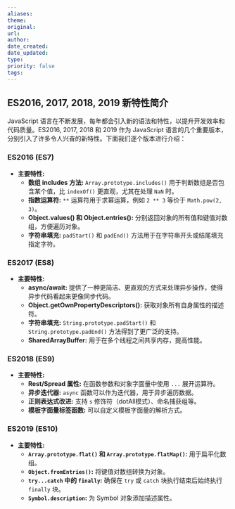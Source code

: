 ```yaml
---
aliases: 
theme: 
original: 
url: 
author: 
date_created: 
date_updated: 
type: 
priority: false
tags:
---
```

## ES2016, 2017, 2018, 2019 新特性简介

JavaScript 语言在不断发展，每年都会引入新的语法和特性，以提升开发效率和代码质量。ES2016, 2017, 2018 和 2019 作为 JavaScript 语言的几个重要版本，分别引入了许多令人兴奋的新特性。下面我们逐个版本进行介绍：

### ES2016 (ES7)

- **主要特性:**
    - **数组 includes 方法:** `Array.prototype.includes()` 用于判断数组是否包含某个值，比 `indexOf()` 更直观，尤其在处理 `NaN` 时。
    - **指数运算符:** `**` 运算符用于求幂运算，例如 `2 ** 3` 等价于 `Math.pow(2, 3)`。
    - **Object.values() 和 Object.entries():** 分别返回对象的所有值和键值对数组，方便遍历对象。
    - **字符串填充:** `padStart()` 和 `padEnd()` 方法用于在字符串开头或结尾填充指定字符。

### ES2017 (ES8)

- **主要特性:**
    - **async/await:** 提供了一种更简洁、更直观的方式来处理异步操作，使得异步代码看起来更像同步代码。
    - **Object.getOwnPropertyDescriptors():** 获取对象所有自身属性的描述符。
    - **字符串填充:** `String.prototype.padStart()` 和 `String.prototype.padEnd()` 方法得到了更广泛的支持。
    - **SharedArrayBuffer:** 用于在多个线程之间共享内存，提高性能。

### ES2018 (ES9)

- **主要特性:**
    - **Rest/Spread 属性:** 在函数参数和对象字面量中使用 `...` 展开运算符。
    - **异步迭代器:** `async` 函数可以作为迭代器，用于异步遍历数据。
    - **正则表达式改进:** 支持 `s` 修饰符（dotAll模式）、命名捕获组等。
    - **模板字面量标签函数:** 可以自定义模板字面量的解析方式。

### ES2019 (ES10)

- **主要特性:**
    - **`Array.prototype.flat()` 和 `Array.prototype.flatMap()`:** 用于扁平化数组。
    - **`Object.fromEntries()`:** 将键值对数组转换为对象。
    - **`try...catch` 中的 `finally`:** 确保在 `try` 或 `catch` 块执行结束后始终执行 `finally` 块。
    - **`Symbol.description`:** 为 Symbol 对象添加描述属性。

